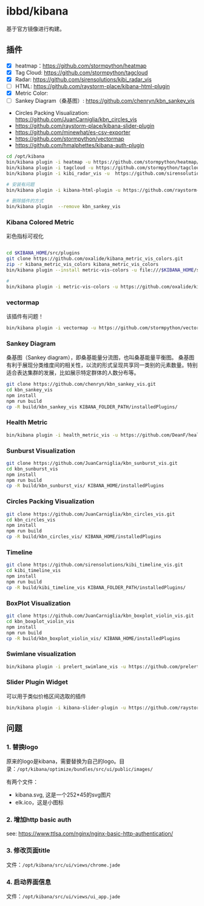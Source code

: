 # ibbd/kibana

基于官方镜像进行构建。

## 插件

- [x] heatmap：https://github.com/stormpython/heatmap 
- [x] Tag Cloud: https://github.com/stormpython/tagcloud
- [x] Radar: https://github.com/sirensolutions/kibi_radar_vis
- [ ] HTML: https://github.com/raystorm-place/kibana-html-plugin
- [x] Metric Color: 
- [ ] Sankey Diagram（桑基图）: https://github.com/chenryn/kbn_sankey_vis 
- Circles Packing Visualization: https://github.com/JuanCarniglia/kbn_circles_vis
- https://github.com/raystorm-place/kibana-slider-plugin
- https://github.com/minewhat/es-csv-exporter
- https://github.com/stormpython/vectormap
- https://github.com/hmalphettes/kibana-auth-plugin

```sh
cd /opt/kibana
bin/kibana plugin -i heatmap -u https://github.com/stormpython/heatmap/archive/master.zip
bin/kibana plugin -i tagcloud -u https://github.com/stormpython/tagcloud/archive/master.zip
bin/kibana plugin -i kibi_radar_vis -u  https://github.com/sirensolutions/kibi_radar_vis/archive/0.1.0.zip

# 安装有问题
bin/kibana plugin -i kibana-html-plugin -u https://github.com/raystorm-place/kibana-html-plugin/archive/master.zip

# 删除插件的方式
bin/kibana plugin  --remove kbn_sankey_vis
```

### Kibana Colored Metric

彩色指标可视化

```sh

cd $KIBANA_HOME/src/plugins
git clone https://github.com/oxalide/kibana_metric_vis_colors.git
zip -r kibana_metric_vis_colors kibana_metric_vis_colors
bin/kibana plugin --install metric-vis-colors -u file:///$KIBANA_HOME/src/plugins/kibana_metric_vis_colors.zip

# 
bin/kibana plugin -i metric-vis-colors -u https://github.com/oxalide/kibana_metric_vis_colors/archive/master.zip
```

### vectormap

该插件有问题！

```sh
bin/kibana plugin -i vectormap -u https://github.com/stormpython/vectormap/archive/master.zip
```

### Sankey Diagram

桑基图（Sankey diagram），即桑基能量分流图，也叫桑基能量平衡图。
桑基图有利于展现分类维度间的相关性，以流的形式呈现共享同一类别的元素数量。特别适合表达集群的发展，比如展示特定群体的人数分布等。

```sh
git clone https://github.com/chenryn/kbn_sankey_vis.git
cd kbn_sankey_vis
npm install
npm run build
cp -R build/kbn_sankey_vis KIBANA_FOLDER_PATH/installedPlugins/
```

### Health Metric

```sh
bin/kibana plugin -i health_metric_vis -u https://github.com/DeanF/health_metric_vis/archive/master.zip
```

### Sunburst Visualization

```sh
git clone https://github.com/JuanCarniglia/kbn_sunburst_vis.git 
cd kbn_sunburst_vis
npm install
npm run build
cp -R build/kbn_sunburst_vis/ KIBANA_HOME/installedPlugins
```

### Circles Packing Visualization

```sh
git clone https://github.com/JuanCarniglia/kbn_circles_vis.git 
cd kbn_circles_vis
npm install
npm run build
cp -R build/kbn_circles_vis/ KIBANA_HOME/installedPlugins
```

### Timeline

```sh
git clone https://github.com/sirensolutions/kibi_timeline_vis.git
cd kibi_timeline_vis
npm install
npm run build
cp -R build/kibi_timeline_vis KIBANA_FOLDER_PATH/installedPlugins/
```

### BoxPlot Visualization

```sh
git clone https://github.com/JuanCarniglia/kbn_boxplot_violin_vis.git 
cd kbn_boxplot_violin_vis
npm install
npm run build
cp -R build/kbn_boxplot_violin_vis/ KIBANA_HOME/installedPlugins
```

### Swimlane visualization

```sh
bin/kibana plugin -i prelert_swimlane_vis -u https://github.com/prelert/kibana-swimlane-vis/archive/v0.1.0.tar.gz
```

### Slider Plugin Widget

可以用于类似价格区间选取的插件

```sh
bin/kibana plugin -i kibana-slider-plugin -u https://github.com/raystorm-place/kibana-slider-plugin/releases/download/v0.0.2/kibana-slider-plugin-v0.0.2.tar.gz
```



## 问题

### 1. 替换logo

原来的logo是kibana，需要替换为自己的logo。目录：`/opt/kibana/optimize/bundles/src/ui/public/images/`

有两个文件：

- kibana.svg, 这是一个252*45的svg图片
- elk.ico，这是小图标

### 2. 增加http basic auth

see: https://www.ttlsa.com/nginx/nginx-basic-http-authentication/

### 3. 修改页面title

文件：`/opt/kibana/src/ui/views/chrome.jade`

### 4. 启动界面信息

文件：`/opt/kibana/src/ui/views/ui_app.jade`


